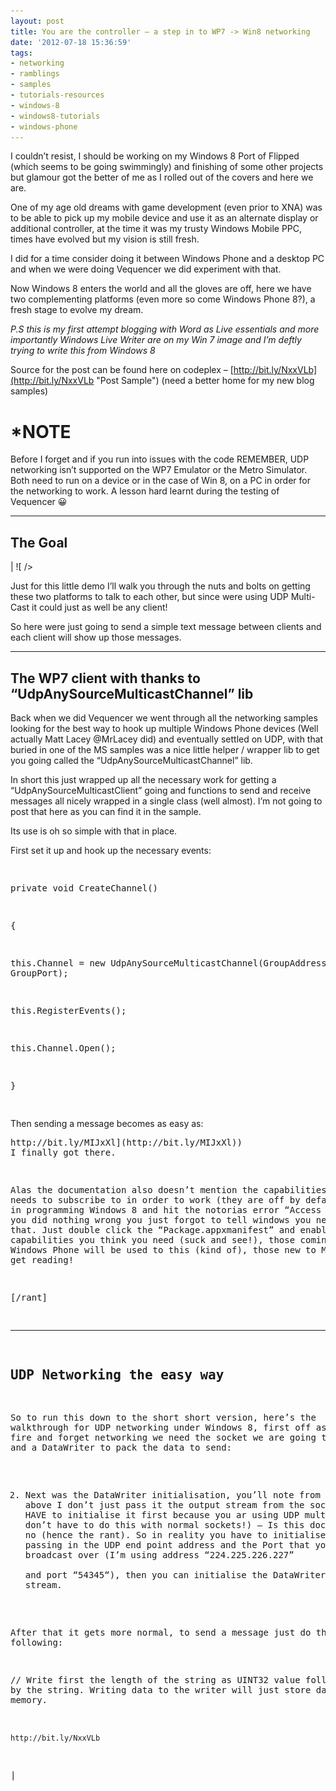```yaml
---
layout: post
title: You are the controller – a step in to WP7 -> Win8 networking
date: '2012-07-18 15:36:59'
tags:
- networking
- ramblings
- samples
- tutorials-resources
- windows-8
- windows8-tutorials
- windows-phone
---
```


I couldn’t resist, I should be working on my Windows 8 Port of Flipped (which seems to be going swimmingly) and finishing of some other projects but glamour got the better of me as I rolled out of the covers and here we are.

One of my age old dreams with game development (even prior to XNA) was to be able to pick up my mobile device and use it as an alternate display or additional controller, at the time it was my trusty Windows Mobile PPC, times have evolved but my vision is still fresh.

I did for a time consider doing it between Windows Phone and a desktop PC and when we were doing Vequencer we did experiment with that.

Now Windows 8 enters the world and all the gloves are off, here we have two complementing platforms (even more so come Windows Phone 8?), a fresh stage to evolve my dream.

_P.S this is my first attempt blogging with Word as Live essentials and more importantly Windows Live Writer are on my Win 7 image and I’m deftly trying to write this from Windows 8_

Source for the post can be found here on codeplex – [http://bit.ly/NxxVLb](http://bit.ly/NxxVLb "Post Sample") (need a better home for my new blog samples)

# **\*NOTE**

Before I forget and if you run into issues with the code REMEMBER, UDP networking isn’t supported on the WP7 Emulator or the Metro Simulator.  Both need to run on a device or in the case of Win 8, on a PC in order for the networking to work.  A lesson hard learnt during the testing of Vequencer 😀

* * *

## The Goal

| ![ /></td>
<td style=](/Images/wordpress/2012/07/071812_1536_Youaretheco13.png) ![width=](/Images/wordpress/2012/07/071812_1536_Youaretheco23.png) | ![ /></td>
</tr>
</tbody>
</table>
</div>
<p>Just for this little demo I’ll walk you through the nuts and bolts on getting these two platforms to talk to each other, but since were using UDP Multi-Cast it could just as well be any client!</p>
<p>So here were just going to send a simple text message between clients and each client will show up those messages.</p>
<hr />
<h2>The WP7 client with thanks to “UdpAnySourceMulticastChannel” lib</h2>
<p>Back when we did Vequencer we went through all the networking samples looking for the best way to hook up multiple Windows Phone devices (Well actually Matt Lacey @MrLacey did) and eventually settled on UDP, with that buried in one of the MS samples was a nice little helper / wrapper lib to get you going called the “UdpAnySourceMulticastChannel” lib.</p>
<p>In short this just wrapped up all the necessary work for getting a “UdpAnySourceMulticastClient” going and functions to send and receive messages all nicely wrapped in a single class (well almost). I’m not going to post that here as you can find it in the sample.</p>
<p>Its use is oh so simple with that in place.</p>
<p>First set it up and hook up the necessary events:</p>
<pre class=](/Images/wordpress/2012/07/071812_1536_Youaretheco33.png ">

private void CreateChannel()

{

 this.Channel = new UdpAnySourceMulticastChannel(GroupAddress, GroupPort);



this.RegisterEvents();



this.Channel.Open();

}

</pre>
<p>Then sending a message becomes as easy as:</p>
<pre class=")http://bit.ly/MIJbzH ( create a listener socket and start it up / create a server socket and send messages all using a DataWriter and DataReader to handle the stream data) – see the sample for more info

HOWEVER, where it falls down is just in-between the cracks, although there is full documentation for this networking scenario, there is NONE for the surrounding scenarios that have functions, one of these is UDP multi-cast networking, which is essential for local play scenarios like I’m doing here, but with help and some hints ([http://bit.ly/MIJxXl](http://bit.ly/MIJxXl)) I finally got there.

Alas the documentation also doesn’t mention the capabilities your app needs to subscribe to in order to work (they are off by default), so if in programming Windows 8 and hit the notorias error “Access Denied”, no you did nothing wrong you just forgot to tell windows you needed to do that. Just double click the “Package.appxmanifest” and enable the capabilities you think you need (suck and see!), those coming from Windows Phone will be used to this (kind of), those new to Metro better get reading!

[/rant]

* * *

## UDP Networking the easy way

So to run this down to the short short version, here’s the walkthrough for UDP networking under Windows 8, first off as with most fire and forget networking we need the socket we are going to talk with and a DataWriter to pack the data to send:

    

2. Next was the DataWriter initialisation, you’ll note from the code above I don’t just pass it the output stream from the socket direct, you HAVE to initialise it first because you ar using UDP multicast. (you don’t have to do this with normal sockets!) – Is this documented, hell no (hence the rant). So in reality you have to initialise the stream passing in the UDP end point address and the Port that you want to broadcast over (I’m using address “224.225.226.227”  
and port “54345“), then you can initialise the DataWriter using this new stream.

After that it gets more normal, to send a message just do the following:

// Write first the length of the string as UINT32 value followed up by the string. Writing data to the writer will just store data in memory.

    http://bit.ly/NxxVLb

 |

